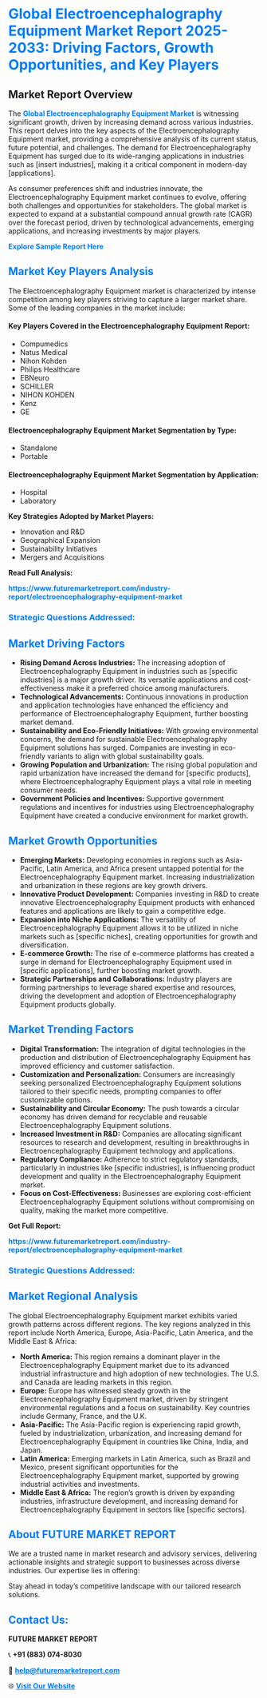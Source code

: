 <h1 style="color: #007BFF;">Global Electroencephalography Equipment Market Report 2025-2033: Driving Factors, Growth Opportunities, and Key Players</h1>

<section id="overview">
<h2>Market Report Overview</h2>
<p>The <a href="https://www.futuremarketreport.com/industry-report/electroencephalography-equipment-market" style="color: #007BFF; text-decoration: none;"><strong>Global Electroencephalography Equipment Market</strong></a> is witnessing significant growth, driven by increasing demand across various industries. This report delves into the key aspects of the Electroencephalography Equipment market, providing a comprehensive analysis of its current status, future potential, and challenges. The demand for Electroencephalography Equipment has surged due to its wide-ranging applications in industries such as [insert industries], making it a critical component in modern-day [applications].</p>
<p>As consumer preferences shift and industries innovate, the Electroencephalography Equipment market continues to evolve, offering both challenges and opportunities for stakeholders. The global market is expected to expand at a substantial compound annual growth rate (CAGR) over the forecast period, driven by technological advancements, emerging applications, and increasing investments by major players.</p>
</section>

<section id="overview">
<p><a href="https://www.futuremarketreport.com/request-sample/reportId=60129" style="color: #007BFF; text-decoration: none;"><strong>Explore Sample Report Here</strong></a></p>
</section>

<section id="key-players">
<h2 style="color: #007BFF;">Market Key Players Analysis</h2>
<p>The Electroencephalography Equipment market is characterized by intense competition among key players striving to capture a larger market share. Some of the leading companies in the market include:</p>
<h4>Key Players Covered in the Electroencephalography Equipment Report:</h4>
<ul><li>Compumedics</li><li>Natus Medical</li><li>Nihon Kohden</li><li>Philips Healthcare</li><li>EBNeuro</li><li>SCHILLER</li><li>NIHON KOHDEN</li><li>Kenz</li><li>GE</li></ul>
<h4>Electroencephalography Equipment Market Segmentation by Type:</h4>
<ul><li>Standalone</li><li>Portable</li></ul>

<h4>Electroencephalography Equipment Market Segmentation by Application:</h4>
<ul><li>Hospital</li><li>Laboratory</li></ul>
<p><strong>Key Strategies Adopted by Market Players:</strong></p>
<ul>
<li>Innovation and R&D</li>
<li>Geographical Expansion</li>
<li>Sustainability Initiatives</li>
<li>Mergers and Acquisitions</li>
</ul>
</section>

<section>
<p><strong>Read Full Analysis: </strong></p><a href="https://www.futuremarketreport.com/industry-report/electroencephalography-equipment-market" style="color: #007BFF; text-decoration: none;"><strong>https://www.futuremarketreport.com/industry-report/electroencephalography-equipment-market</strong></a>
<h3 style="color: #007BFF;">Strategic Questions Addressed:</h3>
</section>

<section id="driving-factors">
<h2 style="color: #007BFF;">Market Driving Factors</h2>
<ul>
<li><strong>Rising Demand Across Industries:</strong> The increasing adoption of Electroencephalography Equipment in industries such as [specific industries] is a major growth driver. Its versatile applications and cost-effectiveness make it a preferred choice among manufacturers.</li>
<li><strong>Technological Advancements:</strong> Continuous innovations in production and application technologies have enhanced the efficiency and performance of Electroencephalography Equipment, further boosting market demand.</li>
<li><strong>Sustainability and Eco-Friendly Initiatives:</strong> With growing environmental concerns, the demand for sustainable Electroencephalography Equipment solutions has surged. Companies are investing in eco-friendly variants to align with global sustainability goals.</li>
<li><strong>Growing Population and Urbanization:</strong> The rising global population and rapid urbanization have increased the demand for [specific products], where Electroencephalography Equipment plays a vital role in meeting consumer needs.</li>
<li><strong>Government Policies and Incentives:</strong> Supportive government regulations and incentives for industries using Electroencephalography Equipment have created a conducive environment for market growth.</li>
</ul>
</section>

<section id="growth-opportunities">
<h2 style="color: #007BFF;">Market Growth Opportunities</h2>
<ul>
<li><strong>Emerging Markets:</strong> Developing economies in regions such as Asia-Pacific, Latin America, and Africa present untapped potential for the Electroencephalography Equipment market. Increasing industrialization and urbanization in these regions are key growth drivers.</li>
<li><strong>Innovative Product Development:</strong> Companies investing in R&D to create innovative Electroencephalography Equipment products with enhanced features and applications are likely to gain a competitive edge.</li>
<li><strong>Expansion into Niche Applications:</strong> The versatility of Electroencephalography Equipment allows it to be utilized in niche markets such as [specific niches], creating opportunities for growth and diversification.</li>
<li><strong>E-commerce Growth:</strong> The rise of e-commerce platforms has created a surge in demand for Electroencephalography Equipment used in [specific applications], further boosting market growth.</li>
<li><strong>Strategic Partnerships and Collaborations:</strong> Industry players are forming partnerships to leverage shared expertise and resources, driving the development and adoption of Electroencephalography Equipment products globally.</li>
</ul>
</section>

<section id="trending-factors">
<h2 style="color: #007BFF;">Market Trending Factors</h2>
<ul>
<li><strong>Digital Transformation:</strong> The integration of digital technologies in the production and distribution of Electroencephalography Equipment has improved efficiency and customer satisfaction.</li>
<li><strong>Customization and Personalization:</strong> Consumers are increasingly seeking personalized Electroencephalography Equipment solutions tailored to their specific needs, prompting companies to offer customizable options.</li>
<li><strong>Sustainability and Circular Economy:</strong> The push towards a circular economy has driven demand for recyclable and reusable Electroencephalography Equipment solutions.</li>
<li><strong>Increased Investment in R&D:</strong> Companies are allocating significant resources to research and development, resulting in breakthroughs in Electroencephalography Equipment technology and applications.</li>
<li><strong>Regulatory Compliance:</strong> Adherence to strict regulatory standards, particularly in industries like [specific industries], is influencing product development and quality in the Electroencephalography Equipment market.</li>
<li><strong>Focus on Cost-Effectiveness:</strong> Businesses are exploring cost-efficient Electroencephalography Equipment solutions without compromising on quality, making the market more competitive.</li>
</ul>
</section>

<section>
<p><strong>Get Full Report: </strong></p><a href="https://www.futuremarketreport.com/industry-report/electroencephalography-equipment-market" style="color: #007BFF; text-decoration: none;"><strong>https://www.futuremarketreport.com/industry-report/electroencephalography-equipment-market</strong></a>
<h3 style="color: #007BFF;">Strategic Questions Addressed:</h3>
</section>


<section id="regional-analysis">
<h2 style="color: #007BFF;">Market Regional Analysis</h2>
<p>The global Electroencephalography Equipment market exhibits varied growth patterns across different regions. The key regions analyzed in this report include North America, Europe, Asia-Pacific, Latin America, and the Middle East & Africa:</p>
<ul>
<li><strong>North America:</strong> This region remains a dominant player in the Electroencephalography Equipment market due to its advanced industrial infrastructure and high adoption of new technologies. The U.S. and Canada are leading markets in this region.</li>
<li><strong>Europe:</strong> Europe has witnessed steady growth in the Electroencephalography Equipment market, driven by stringent environmental regulations and a focus on sustainability. Key countries include Germany, France, and the U.K.</li>
<li><strong>Asia-Pacific:</strong> The Asia-Pacific region is experiencing rapid growth, fueled by industrialization, urbanization, and increasing demand for Electroencephalography Equipment in countries like China, India, and Japan.</li>
<li><strong>Latin America:</strong> Emerging markets in Latin America, such as Brazil and Mexico, present significant opportunities for the Electroencephalography Equipment market, supported by growing industrial activities and investments.</li>
<li><strong>Middle East & Africa:</strong> The region’s growth is driven by expanding industries, infrastructure development, and increasing demand for Electroencephalography Equipment in sectors like [specific sectors].</li>
</ul>
</section>

<footer>
<h2 style="color: #007BFF;">About FUTURE MARKET REPORT</h2>
<p>We are a trusted name in market research and advisory services, delivering actionable insights and strategic support to businesses across diverse industries. Our expertise lies in offering:</p>

<p>Stay ahead in today’s competitive landscape with our tailored research solutions.</p>

<h2 style="color: #007BFF;">Contact Us:</h2>
<p><strong>FUTURE MARKET REPORT</strong></p>
<p>📞 <strong>+91 (883) 074-8030</strong></p>
<p>📧 <strong><a href="mailto:help@futuremarketreport.com" style="color: #007BFF;">help@futuremarketreport.com</a></strong></p>
<p>🌐 <strong><a href="https://www.futuremarketreport.com/" style="color: #007BFF;">Visit Our Website</a></strong></p>
</footer>